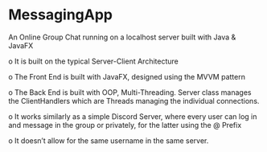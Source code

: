 # MessagingApp
An Online Group Chat running on a localhost server built with Java &amp; JavaFX

o It is built on the typical Server-Client Architecture

o The Front End is built with JavaFX, designed using the MVVM pattern

o The Back End is built with OOP, Multi-Threading. Server class manages the ClientHandlers which are Threads managing the individual connections.

o It works similarly as a simple Discord Server, where every user can log in and message in the group or privately, for the latter using the @ Prefix

o It doesn’t allow for the same username in the same server.



